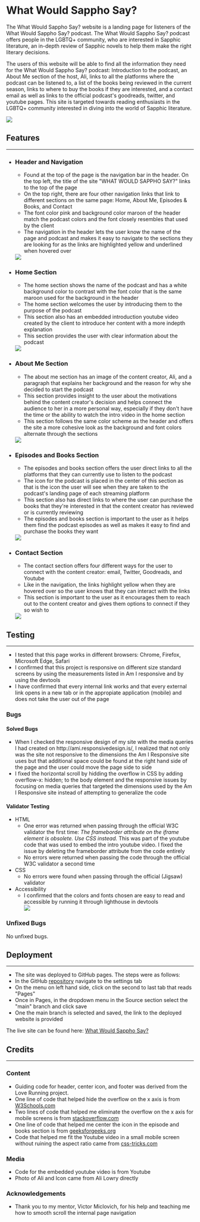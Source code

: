 <h1>What Would Sappho Say?</h1>

The What Would Sappho Say? website is a landing page for listeners of the What Would Sappho Say? podcast. The What Would Sappho Say? podcast offers people in the LGBTQ+ community, who are interested in Sapphic literature, an in-depth review of Sapphic novels to help them make the right literary decisions.

The users of this website will be able to find all the information they need for the What Would Sappho Say? podcast: Introduction to the podcast, an About Me section of the host, Ali, links to all the platforms where the podcast can be listened to, a list of the books being reviewed in the current season, links to where to buy the books if they are interested, and a contact email as well as links to the official podcast's goodreads, twitter, and youtube pages. This site is targeted towards reading enthusiasts in the LGBTQ+ community interested in diving into the world of Sapphic literature.

<img src= "./assets/images/amiresponsivewwss.PNG">

<h2>Features</h2>
<hr>

<ul>
    <li>
    <h3>Header and Navigation</h3>
    <ul>
    <li>Found at the top of the page is the navigation bar in the header. On the top left, the title of the site "WHAT WOULD SAPPHO SAY?" links to the top of the page</li>
    <li>On the top right, there are four other navigation links that link to different sections on the same page: Home, About Me, Episodes & Books, and Contact</li>
    <li>The font color pink and background color maroon of the header match the podcast colors and the font closely resembles that used by the client</li>
    <li>The navigation in the header lets the user know the name of the page and podcast and makes it easy to navigate to the sections they are looking for as the links are highlighted yellow and underlined when hovered over</li>
    </ul>
    <img src= "./assets/images/navandheader.PNG">
    <li>
    <h3>Home Section</h3>
    <ul>
    <li>The home section shows the name of the podcast and has a white background color to contrast with the font color that is the same maroon used for the background in the header</li>
    <li>The home section welcomes the user by introducing them to the purpose of the podcast</li>
    <li>This section also has an embedded introduction youtube video created by the client to introduce her content with a more indepth explanation</li>
    <li>This section provides the user with clear information about the podcast</li>
    </ul>
    <img src= "./assets/images/welcome.PNG">
    </li>
    <li>
    <h3>About Me Section</h3>
    <ul>
    <li>The about me section has an image of the content creator, Ali, and a paragraph that explains her background and the reason for why she decided to start the podcast</li>
    <li>This section provides insight to the user about the motivations behind the content creator's decision and helps connect the audience to her in a more personal way, especially if they don't have the time or the ability to watch the intro video in the home section</li>
    <li>This section follows the same color scheme as the header and offers the site a more cohesive look as the background and font colors alternate through the sections</li>
    </ul>
    <img src= "./assets/images/aboutme.PNG">
    </li>
    <li>
    <h3>Episodes and Books Section</h3>
    <ul>
    <li>The episodes and books section offers the user direct links to all the platforms that they can currently use to listen to the podcast</li>
    <li>The icon for the podcast is placed in the center of this section as that is the icon the user will see when they are taken to the podcast's landing page of each streaming platform</li>
    <li>This section also has direct links to where the user can purchase the books that they're interested in that the content creator has reviewed or is currently reviewing</li>
    <li>The episodes and books section is important to the user as it helps them find the podcast episodes as well as makes it easy to find and purchase the books they want</li>
    </ul>
    <img src= "./assets/images/episodesandbooks.PNG">
    </li>
    <li>
    <h3>Contact Section</h3>
    <ul>
    <li>The contact section offers four different ways for the user to connect with the content creator: email, Twitter, Goodreads, and Youtube</li>
    <li>Like in the navigation, the links highlight yellow when they are hovered over so the user knows that they can interact with the links</li>
    <li>This section is important to the user as it encourages them to reach out to the content creator and gives them options to connect if they so wish to</li>
    </ul>
    <img src= "./assets/images/contactfooter.PNG">
    </li>
    </li>
</ul>
<h2>Testing</h2>
<hr>
<ul>
<li>I tested that this page works in different browsers: Chrome, Firefox, Microsoft Edge, Safari</li>
<li>I confirmed that this project is responsive on different size standard screens by using the measurements listed in Am I responsive and by using the devtools</li>
<li>I have confirmed that every internal link works and that every external link opens in a new tab or in the appropiate application (mobile) and does not take the user out of the page</li>
</ul>

<h3>Bugs</h3>

<h4>Solved Bugs</h4>
<ul>
<li>When I checked the responsive design of my site with the media queries I had created on http://ami.responsivedesign.is/, I realized that not only was the site not responsive to the dimensions the Am I Responsive site uses but that additional space could be found at the right hand side of the page and the user could move the page side to side</li>
<li>I fixed the horizontal scroll by hidding the overflow in CSS by adding overflow-x: hidden; to the body element and the responsive issues by focusing on media queries that targeted the dimensions used by the Am I Responsive site instead of attempting to generalize the code</li>
</ul>

<h4>Validator Testing</h4>
<ul>
<li>HTML
    <ul>
    <li>One error was returned when passing through the official W3C validator the first time: <em>The frameborder attribute on the iframe element is obsolete. Use CSS instead.</em> This was part of the youtube code that was used to embed the intro youtube video. I fixed the issue by deleting the frameborder attribute from the code entirely</li>
    <li>No errors were returned when passing the code through the official W3C validator a second time</li>
    </ul>
</li>
<li>CSS
<ul>
    <li>No errors were found when passing through the official (Jigsaw) validator</li>
    </ul>
</li>
<li>Accessibility
<ul>
    <li>I confirmed that the colors and fonts chosen are easy to read and accessible by running it through lighthouse in devtools</li>
    <img src= "./assets/images/lighthouse.PNG">
</ul>
</li>
</ul>
<h3>Unfixed Bugs</h3>
<p>No unfixed bugs.</p>

<h2>Deployment</h2>
<hr>
<ul>
<li>The site was deployed to GitHub pages. The steps were as follows:
    <li>In the GitHub <a href= "https://github.com/LinaGarcia24/what-would-sappho-say-podcast">repository</a> navigate to the settings tab</li>
    <li>On the menu on left hand side, click on the second to last tab that reads "Pages"</li>
    <li>Once in Pages, in the dropdown menu in the Source section select the "main" branch and click save</li>
    <li>One the main branch is selected and saved, the link to the deployed website is provided</li>
</li>
</ul>
<p>The live site can be found here: <a href= "https://linagarcia24.github.io/what-would-sappho-say-podcast">What Would Sappho Say?</a></p>

<h2>Credits</h2>
<hr>

<h3>Content</h3>
<ul>
    <li>Guiding code for header, center icon, and footer was derived from the Love Running project.</li>
    <li>One line of code that helped hide the overflow on the x axis is from <a href= "https://www.w3schools.com/howto/howto_css_hide_scrollbars.asp">W3Schools.com</a></li>
    <li>Two lines of code that helped me eliminate the overflow on the x axis for mobile screens is from <a href= "https://stackoverflow.com/questions/15879710/disabling-horizontal-scroll-on-an-iphone-website">stackoverflow.com</a></li>
    <li>One line of code that helped me center the icon in the episode and books section is from <a href= "https://www.geeksforgeeks.org/how-to-float-three-div-side-by-side-using-css/">geeksforgeeks.org</a></li>
    <li>Code that helped me fit the Youtube video in a small mobile screen without ruining the aspect ratio came from <a href= "https://css-tricks.com/fluid-width-video/">css-tricks.com</a></li>
</ul>

<h3>Media</h3>
<ul>
    <li>Code for the embedded youtube video is from Youtube</li>
    <li>Photo of Ali and Icon came from Ali Lowry directly</li>
</ul>

<h3>Acknowledgements</h3>
<ul>
    <li>Thank you to my mentor, Victor Miclovich, for his help and teaching me how to smooth scroll the internal page navigation</li>
</ul>


